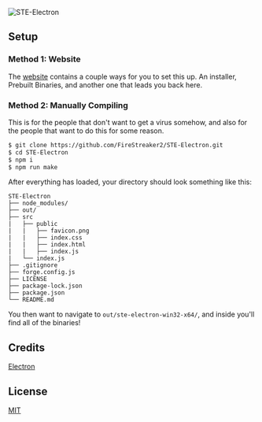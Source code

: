 ![STE-Electron](https://socialify.git.ci/FireStreaker2/STE-Electron/image?description=1&forks=1&issues=1&logo=https%3A%2F%2Fste.firestreaker2.gq%2Ffavicon.png&name=1&owner=1&pattern=Formal%20Invitation&pulls=1&stargazers=1&theme=Dark)

## Setup
### Method 1: Website
The <a href="https://electron.ste.firestreaker2.gq">website</a> contains a couple ways for you to set this up. An installer, Prebuilt Binaries, and another one that leads you back here.

### Method 2: Manually Compiling
This is for the people that don't want to get a virus somehow, and also for the people that want to do this for some reason.
```bash
$ git clone https://github.com/FireStreaker2/STE-Electron.git
$ cd STE-Electron
$ npm i
$ npm run make
```
After everything has loaded, your directory should look something like this:
```
STE-Electron
├── node_modules/
├── out/
├── src
|   ├── public
|   |   ├── favicon.png
|   |   ├── index.css
|   |   ├── index.html
|   |   ├── index.js
|   └── index.js
├── .gitignore
├── forge.config.js
├── LICENSE
├── package-lock.json
├── package.json
└── README.md
```
You then want to navigate to ``out/ste-electron-win32-x64/``, and inside you'll find all of the binaries!

## Credits
<a href="https://electronjs.org/">Electron</a>

## License
<a href="https://github.com/FireStreaker2/STE-Electron/blob/main/LICENSE">MIT</a>
